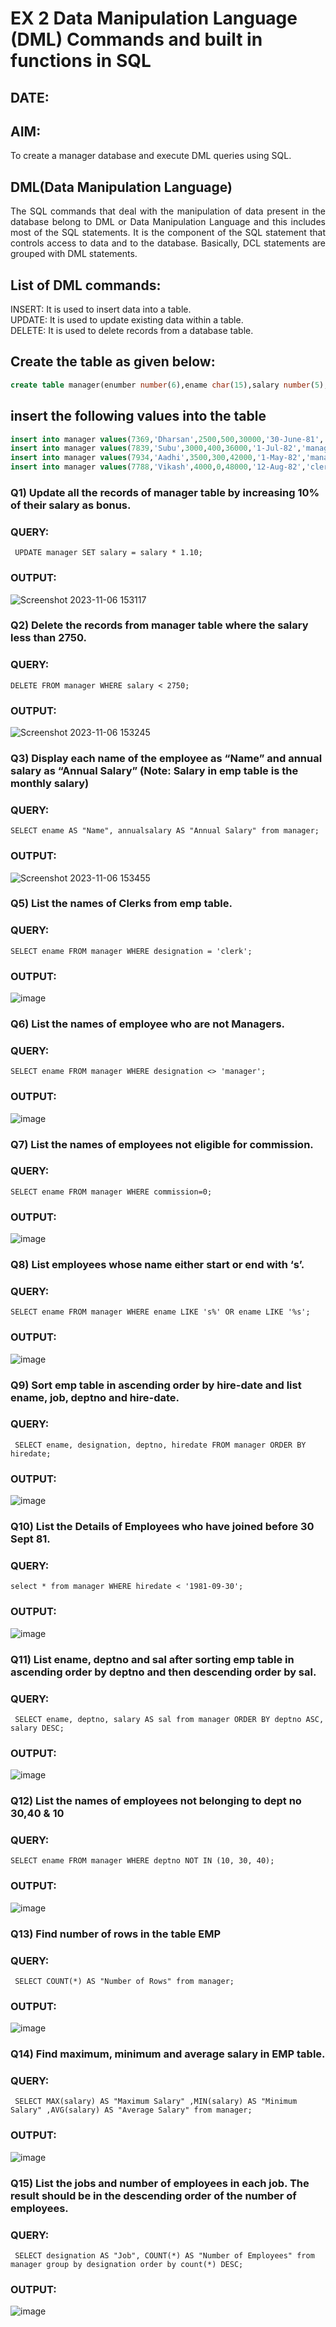 # EX 2 Data Manipulation Language (DML) Commands and built in functions in SQL
## DATE:
## AIM:
To create a manager database and execute DML queries using SQL.


## DML(Data Manipulation Language)
<div align="justify">
The SQL commands that deal with the manipulation of data present in the database belong to DML or Data Manipulation Language and this includes most of the SQL statements. It is the component of the SQL statement that controls access to data and to the database. Basically, DCL statements are grouped with DML statements.
</div>

## List of DML commands: 
<div align="justify">
INSERT: It is used to insert data into a table.<br>
UPDATE: It is used to update existing data within a table.<br>
DELETE: It is used to delete records from a database table.<br>
</div>

## Create the table as given below:
```sql
create table manager(enumber number(6),ename char(15),salary number(5),commission number(4),annualsalary number(7),Hiredate date,designation char(10),deptno number(2),reporting char(10));
```
## insert the following values into the table
```sql
insert into manager values(7369,'Dharsan',2500,500,30000,'30-June-81','clerk',10,'John');
insert into manager values(7839,'Subu',3000,400,36000,'1-Jul-82','manager',null,'James');
insert into manager values(7934,'Aadhi',3500,300,42000,'1-May-82','manager',30,NULL);
insert into manager values(7788,'Vikash',4000,0,48000,'12-Aug-82','clerk',50,'Bond');
```

### Q1) Update all the records of manager table by increasing 10% of their salary as bonus.

### QUERY:
```
 UPDATE manager SET salary = salary * 1.10;
```
### OUTPUT:
![Screenshot 2023-11-06 153117](https://github.com/Saravana-kumar369/EX-2-Data-Manipulation-Language-DML-and-Data-Control-Language-DCL-Commands/assets/117925254/e8aa506d-573f-427e-af66-412d997147ce)

### Q2) Delete the records from manager table where the salary less than 2750.

### QUERY:
```
DELETE FROM manager WHERE salary < 2750;
```
### OUTPUT:
![Screenshot 2023-11-06 153245](https://github.com/Saravana-kumar369/EX-2-Data-Manipulation-Language-DML-and-Data-Control-Language-DCL-Commands/assets/117925254/039bacf7-91f1-41ff-8d32-7383501ea334)

### Q3) Display each name of the employee as “Name” and annual salary as “Annual Salary” (Note: Salary in emp table is the monthly salary)

### QUERY:
```
SELECT ename AS "Name", annualsalary AS "Annual Salary" from manager;
```
### OUTPUT:
![Screenshot 2023-11-06 153455](https://github.com/Saravana-kumar369/EX-2-Data-Manipulation-Language-DML-and-Data-Control-Language-DCL-Commands/assets/117925254/7090f132-a3c1-43a6-91f8-10087a247e5b)

### Q5)	List the names of Clerks from emp table.

### QUERY:
```
SELECT ename FROM manager WHERE designation = 'clerk';
```
### OUTPUT:
![image](https://github.com/Saravana-kumar369/EX-2-Data-Manipulation-Language-DML-and-Data-Control-Language-DCL-Commands/assets/117925254/81c9f417-f769-4b3e-927d-7aa4a579a091)

### Q6)	List the names of employee who are not Managers.

### QUERY:
```
SELECT ename FROM manager WHERE designation <> 'manager';
```
### OUTPUT:
![image](https://github.com/Saravana-kumar369/EX-2-Data-Manipulation-Language-DML-and-Data-Control-Language-DCL-Commands/assets/117925254/cd7f7368-30ee-421b-8619-369fb6ec24b2)

### Q7)	List the names of employees not eligible for commission.

### QUERY:
```
SELECT ename FROM manager WHERE commission=0;
```
### OUTPUT:
![image](https://github.com/Saravana-kumar369/EX-2-Data-Manipulation-Language-DML-and-Data-Control-Language-DCL-Commands/assets/117925254/5fddbde6-0861-4f1a-a180-a043b144292d)

### Q8)	List employees whose name either start or end with ‘s’.

### QUERY:
```
SELECT ename FROM manager WHERE ename LIKE 's%' OR ename LIKE '%s';
```
### OUTPUT:
![image](https://github.com/Saravana-kumar369/EX-2-Data-Manipulation-Language-DML-and-Data-Control-Language-DCL-Commands/assets/117925254/f1521e8a-b79f-461f-9827-1fbb972a7dfd)

### Q9) Sort emp table in ascending order by hire-date and list ename, job, deptno and hire-date.

### QUERY:
```
 SELECT ename, designation, deptno, hiredate FROM manager ORDER BY hiredate;
```
### OUTPUT:
![image](https://github.com/Saravana-kumar369/EX-2-Data-Manipulation-Language-DML-and-Data-Control-Language-DCL-Commands/assets/117925254/fbfe4df8-4b63-43f0-8107-8c9cd544070b)

### Q10) List the Details of Employees who have joined before 30 Sept 81.

### QUERY:
```
select * from manager WHERE hiredate < '1981-09-30';
```
### OUTPUT:
![image](https://github.com/Saravana-kumar369/EX-2-Data-Manipulation-Language-DML-and-Data-Control-Language-DCL-Commands/assets/117925254/2bfa4a4b-c7d0-4577-b3c7-9bfada7b5ab5)

### Q11)	List ename, deptno and sal after sorting emp table in ascending order by deptno and then descending order by sal.

### QUERY:
```
 SELECT ename, deptno, salary AS sal from manager ORDER BY deptno ASC, salary DESC;
```
### OUTPUT:
![image](https://github.com/Saravana-kumar369/EX-2-Data-Manipulation-Language-DML-and-Data-Control-Language-DCL-Commands/assets/117925254/24180a7e-14de-425a-b4ec-004856f98486)

### Q12) List the names of employees not belonging to dept no 30,40 & 10

### QUERY:
```
SELECT ename FROM manager WHERE deptno NOT IN (10, 30, 40);
```
### OUTPUT:
![image](https://github.com/Saravana-kumar369/EX-2-Data-Manipulation-Language-DML-and-Data-Control-Language-DCL-Commands/assets/117925254/e5520430-d97b-435b-998a-a5d07be615db)

### Q13) Find number of rows in the table EMP

### QUERY:
```
 SELECT COUNT(*) AS "Number of Rows" from manager;
```
### OUTPUT:
![image](https://github.com/Saravana-kumar369/EX-2-Data-Manipulation-Language-DML-and-Data-Control-Language-DCL-Commands/assets/117925254/ca5a6c2b-aece-4304-9d6e-5abf25df13c1)

### Q14) Find maximum, minimum and average salary in EMP table.

### QUERY:
```
 SELECT MAX(salary) AS "Maximum Salary" ,MIN(salary) AS "Minimum Salary" ,AVG(salary) AS "Average Salary" from manager;
```
### OUTPUT:
![image](https://github.com/Saravana-kumar369/EX-2-Data-Manipulation-Language-DML-and-Data-Control-Language-DCL-Commands/assets/117925254/d7382b15-e29c-43f3-8aba-3b406cebf488)

### Q15) List the jobs and number of employees in each job. The result should be in the descending order of the number of employees.

### QUERY:
```
 SELECT designation AS "Job", COUNT(*) AS "Number of Employees" from manager group by designation order by count(*) DESC;
```
### OUTPUT:
![image](https://github.com/Saravana-kumar369/EX-2-Data-Manipulation-Language-DML-and-Data-Control-Language-DCL-Commands/assets/117925254/7a19bfb9-3fa8-4b70-90ca-4dcd68930ba3)
